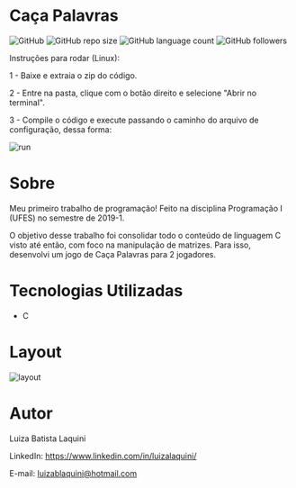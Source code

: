 # Caça Palavras
![GitHub](https://img.shields.io/github/license/luizalaquini/Caca-Palavras)
![GitHub repo size](https://img.shields.io/github/repo-size/luizalaquini/Caca-Palavras)
![GitHub language count](https://img.shields.io/github/languages/count/luizalaquini/Caca-Palavras)
![GitHub followers](https://img.shields.io/github/followers/luizalaquini?label=Follow&style=social)

Instruções para rodar (Linux):

1 - Baixe e extraia o zip do código.

2 - Entre na pasta, clique com o botão direito e selecione "Abrir no terminal".

3 - Compile o código e execute passando o caminho do arquivo de configuração, dessa forma:

![run](https://user-images.githubusercontent.com/72242547/156043102-db6e8a15-b89e-4550-b780-2362f2e638c7.png)


# Sobre
Meu primeiro trabalho de programação! Feito na disciplina Programação I (UFES) no semestre de 2019-1.

O objetivo desse trabalho foi consolidar todo o conteúdo de linguagem C visto até então, com foco na manipulação de matrizes. Para isso, desenvolvi um jogo de Caça Palavras para 2 jogadores.

# Tecnologias Utilizadas
- C

# Layout
![layout](https://user-images.githubusercontent.com/72242547/156042687-0db30c0e-d2d1-48af-abe6-245aa3fe4b4a.png)

# Autor

Luiza Batista Laquini

LinkedIn: https://www.linkedin.com/in/luizalaquini/

E-mail: luizablaquini@hotmail.com
